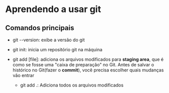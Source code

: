 # Aprendendo a usar git

## Comandos principais

- git --version: exibe a versão do git

- git init: inicia um repositório git na máquina

- git add \[file\]: adiciona os arquivos modificados para **staging area**, que é como se fosse uma "caixa de preparação" no Git. Antes de salvar o histórico no Git(fazer o **commit**), você precisa escolher quais mudanças vão entrar
    - git add .: Adiciona todos os arquivos modificados

